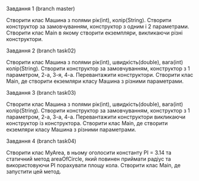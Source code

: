 Завдання 1 (branch master)

 Створити клас Машина з полями рік(int), колір(String). Створити конструктор за замовчуванням, конструктор з одним і 2 параметрами. Створити клас Main в якому створити екземпляри, викликаючи різні конструктори.

Завдання 2 (branch task02)

 Створити клас Машина з полями рік(int), швидкість(double), вага(int) колір(String). Створити конструктор за замовчуванням, конструктор з 1 параметром, 2-а, 3-я, 4-а. Перевантажити конструктори. Створити клас Main, де створити екземляри класу Машина з різними параметрами.

Завдання 3 (branch task03)

 Створити клас Машина з полями рік(int), швидкість(double), вага(int) колір(String). Створити конструктор за замовчуванням, конструктор з 1 параметром, 2-а, 3-а, 4-а. Перевантажити конструктори викликаючи конструктор із конструктора. Створити клас Main, де створити екземляри класу Машина з різними параметрами.

Завдання 4 (branch task04)

 Створити клас MyArea, в ньому оголосити константу PI = 3.14 та статичний метод areaOfCircle, який повинен приймати радіус та використовуючи PI порахувати площу кола. Створити клас Main, де запустити цей метод.
